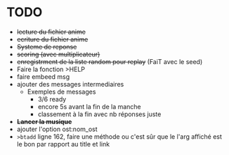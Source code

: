 # TODO
* ~~lecture du fichier anime~~
* ~~ecriture du fichier anime~~
* ~~Systeme de reponse~~
* ~~scoring (avec multiplicateur)~~
* ~~enregistrment de la liste random pour replay~~ (FaiT avec le seed)
* Faire la fonction >HELP
* faire embeed msg
* ajouter des messages intermediaires
    * Exemples de messages
        * 3/6 ready
        * encore 5s avant la fin de la manche
        * classement à la fin avec nb réponses juste
* ~~**Lancer la musique**~~
* ajouter l'option ost:nom_ost
* `>btadd` ligne 162, faire une méthode ou c'est sûr que le l'arg affiché est le bon par rapport au title et link
